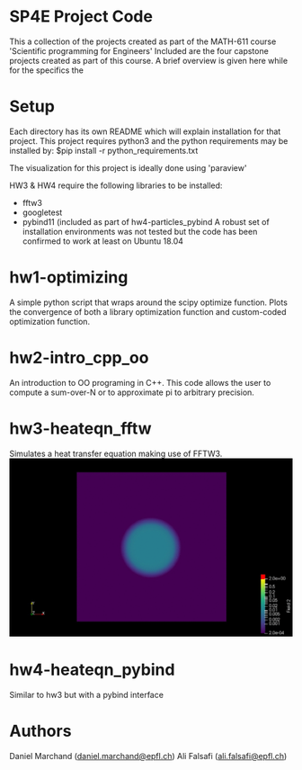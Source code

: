 # SP4E Project Code
This a collection of the projects created as part of the MATH-611 course 'Scientific programming for Engineers'
Included are the four capstone projects created as part of this course. A brief overview is given
here while for the specifics the 

# Setup
Each directory has its own README which will explain installation for that project. This project requires python3 and the python requirements may
be installed by:
     $pip install -r python_requirements.txt 

The visualization for this project is ideally done using 'paraview'

HW3 & HW4 require the following libraries to be installed:
- fftw3
- googletest
- pybind11 (included as part of hw4-particles_pybind
A robust set of installation environments was not tested but the code has been confirmed to work 
at least on Ubuntu 18.04

# hw1-optimizing 
A simple python script that wraps around the scipy optimize function. Plots the convergence of
both a library optimization function and custom-coded optimization function.

# hw2-intro_cpp_oo 
An introduction to OO programing in C++. This code allows the user to compute a sum-over-N or to
approximate pi to arbitrary precision. 

# hw3-heateqn_fftw 
Simulates a heat transfer equation making use of FFTW3. 
![fftw_heat_ex](https://github.com/DanielMarchand/particles_simulator/blob/master/ex_animations/fftw_heat.gif)


# hw4-heateqn_pybind
Similar to hw3 but with a pybind interface

# Authors
Daniel Marchand (daniel.marchand@epfl.ch)
Ali Falsafi (ali.falsafi@epfl.ch)
